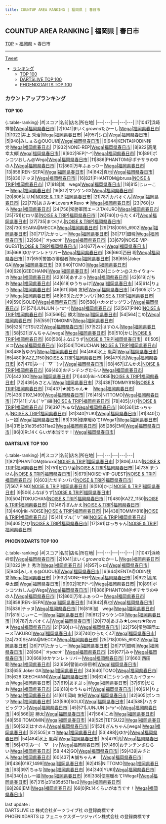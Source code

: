 ```yaml
---
title: COUNTUP AREA RANKING | 福岡県 | 春日市
---
```

## COUNTUP AREA RANKING | 福岡県 | 春日市

[TOP](/darts/rank/) > [福岡県](/darts/rank/福岡県/) > 春日市

___

<a href="https://twitter.com/share?ref_src=twsrc%5Etfw" data-text="COUNTUP AREA RANKING | 福岡県春日市" class="twitter-share-button" data-hashtags="DARTSLIVE,PHOENIXDARTS,darts,ダーツ" data-show-count="false">Tweet</a>

* [ランキング](#カウントアップランキング)
    * [TOP 100](#top-100)
    * [DARTSLIVE TOP 100](#dartslive-top-100)
    * [PHOENIXDARTS TOP 100](#phoenixdarts-top-100)

### カウントアップランキング

#### TOP 100



{:.table-ranking}
|#|スコア|名前|店名|所在地|
|---|---|---|---|---|
|1|1047|<span class="rank-name-pd">浜崎祥悟</span>|<a href="https://vs.phoenixdarts.com/jp/shop/shopDetailInfo/s_9343?s_seq=9343">Wega</a>|<a href="/darts/rank/福岡県/春日市">福岡県春日市</a>|
|2|1041|<span class="rank-name-pd">まいく$grownd$たかーし</span>|<a href="https://vs.phoenixdarts.com/jp/shop/shopDetailInfo/s_9343?s_seq=9343">Wega</a>|<a href="/darts/rank/福岡県/春日市">福岡県春日市</a>|
|3|1022|<span class="rank-name-pd">井上 秀治</span>|<a href="https://vs.phoenixdarts.com/jp/shop/shopDetailInfo/s_9343?s_seq=9343">Wega</a>|<a href="/darts/rank/福岡県/春日市">福岡県春日市</a>|
|4|957|<span class="rank-name-pd">シロ</span>|<a href="https://vs.phoenixdarts.com/jp/shop/shopDetailInfo/s_9343?s_seq=9343">Wega</a>|<a href="/darts/rank/福岡県/春日市">福岡県春日市</a>|
|5|948|<span class="rank-name-pd">みしぇる@OUOU組</span>|<a href="https://vs.phoenixdarts.com/jp/shop/shopDetailInfo/s_9343?s_seq=9343">Wega</a>|<a href="/darts/rank/福岡県/春日市">福岡県春日市</a>|
|6|944|<span class="rank-name-pd">KENTA@ODIN残党</span>|<a href="https://vs.phoenixdarts.com/jp/shop/shopDetailInfo/s_9343?s_seq=9343">Wega</a>|<a href="/darts/rank/福岡県/春日市">福岡県春日市</a>|
|7|932|<span class="rank-name-pd">NONE-REP</span>|<a href="https://vs.phoenixdarts.com/jp/shop/shopDetailInfo/s_9343?s_seq=9343">Wega</a>|<a href="/darts/rank/福岡県/春日市">福岡県春日市</a>|
|8|922|<span class="rank-name-pd"><span class="pro-icon-pd"></span>高尾 幸太郎</span>|<a href="https://vs.phoenixdarts.com/jp/shop/shopDetailInfo/s_9343?s_seq=9343">Wega</a>|<a href="/darts/rank/福岡県/春日市">福岡県春日市</a>|
|9|902|<span class="rank-name-pd">REP[^-^]</span>|<a href="https://vs.phoenixdarts.com/jp/shop/shopDetailInfo/s_9343?s_seq=9343">Wega</a>|<a href="/darts/rank/福岡県/春日市">福岡県春日市</a>|
|10|891|<span class="rank-name-pd">ポンコツおしん@Wega</span>|<a href="https://vs.phoenixdarts.com/jp/shop/shopDetailInfo/s_9343?s_seq=9343">Wega</a>|<a href="/darts/rank/福岡県/春日市">福岡県春日市</a>|
|11|886|<span class="rank-name-pd">PHANTOM＠ポテサラの中の人</span>|<a href="https://vs.phoenixdarts.com/jp/shop/shopDetailInfo/s_9343?s_seq=9343">Wega</a>|<a href="/darts/rank/福岡県/春日市">福岡県春日市</a>|
|12|860|<span class="rank-name-pd">万年ふぁっ○ー</span>|<a href="https://vs.phoenixdarts.com/jp/shop/shopDetailInfo/s_9343?s_seq=9343">Wega</a>|<a href="/darts/rank/福岡県/春日市">福岡県春日市</a>|
|13|858|<span class="rank-name-pd">REN-SEPA</span>|<a href="https://vs.phoenixdarts.com/jp/shop/shopDetailInfo/s_9343?s_seq=9343">Wega</a>|<a href="/darts/rank/福岡県/春日市">福岡県春日市</a>|
|14|842|<span class="rank-name-pd">真也</span>|<a href="https://vs.phoenixdarts.com/jp/shop/shopDetailInfo/s_9343?s_seq=9343">Wega</a>|<a href="/darts/rank/福岡県/春日市">福岡県春日市</a>|
|15|836|<span class="rank-name-pd">チッヌ</span>|<a href="https://vs.phoenixdarts.com/jp/shop/shopDetailInfo/s_9343?s_seq=9343">Wega</a>|<a href="/darts/rank/福岡県/春日市">福岡県春日市</a>|
|16|821|<span class="rank-name-dl">PHANTOM@bruxa</span>|<a href="https://search.dartslive.com/jp/shop/0bcad723c6dd6af50d9b047a20a7ba1e">NOISE & TRIP</a>|<a href="/darts/rank/福岡県/春日市">福岡県春日市</a>|
|17|818|<span class="rank-name-pd">誠　wega</span>|<a href="https://vs.phoenixdarts.com/jp/shop/shopDetailInfo/s_9343?s_seq=9343">Wega</a>|<a href="/darts/rank/福岡県/春日市">福岡県春日市</a>|
|18|815|<span class="rank-name-pd">じぃーこー</span>|<a href="https://vs.phoenixdarts.com/jp/shop/shopDetailInfo/s_9343?s_seq=9343">Wega</a>|<a href="/darts/rank/福岡県/春日市">福岡県春日市</a>|
|19|812|<span class="rank-name-pd">マツケンGX</span>|<a href="https://vs.phoenixdarts.com/jp/shop/shopDetailInfo/s_9343?s_seq=9343">Wega</a>|<a href="/darts/rank/福岡県/春日市">福岡県春日市</a>|
|20|806|<span class="rank-name-dl">J.U.N</span>|<a href="https://search.dartslive.com/jp/shop/0bcad723c6dd6af50d9b047a20a7ba1e">NOISE & TRIP</a>|<a href="/darts/rank/福岡県/春日市">福岡県春日市</a>|
|21|787|<span class="rank-name-pd">カバオくん</span>|<a href="https://vs.phoenixdarts.com/jp/shop/shopDetailInfo/s_9343?s_seq=9343">Wega</a>|<a href="/darts/rank/福岡県/春日市">福岡県春日市</a>|
|22|778|<span class="rank-name-pd">あさみ★Lovers★Revo ★</span>|<a href="https://vs.phoenixdarts.com/jp/shop/shopDetailInfo/s_9343?s_seq=9343">Wega</a>|<a href="/darts/rank/福岡県/春日市">福岡県春日市</a>|
|23|760|<span class="rank-name-pd">ひろ</span>|<a href="https://vs.phoenixdarts.com/jp/shop/shopDetailInfo/s_9343?s_seq=9343">Wega</a>|<a href="/darts/rank/福岡県/春日市">福岡県春日市</a>|
|24|756|<span class="rank-name-pd">常勝軍団エースTAKURO</span>|<a href="https://vs.phoenixdarts.com/jp/shop/shopDetailInfo/s_9343?s_seq=9343">Wega</a>|<a href="/darts/rank/福岡県/春日市">福岡県春日市</a>|
|25|751|<span class="rank-name-dl">ピロリ菌</span>|<a href="https://search.dartslive.com/jp/shop/0bcad723c6dd6af50d9b047a20a7ba1e">NOISE & TRIP</a>|<a href="/darts/rank/福岡県/春日市">福岡県春日市</a>|
|26|740|<span class="rank-name-pd">ひらたく47</span>|<a href="https://vs.phoenixdarts.com/jp/shop/shopDetailInfo/s_9343?s_seq=9343">Wega</a>|<a href="/darts/rank/福岡県/春日市">福岡県春日市</a>|
|27|735|<span class="rank-name-dl">まつけん</span>|<a href="https://search.dartslive.com/jp/shop/0bcad723c6dd6af50d9b047a20a7ba1e">NOISE & TRIP</a>|<a href="/darts/rank/福岡県/春日市">福岡県春日市</a>|
|28|730|<span class="rank-name-pd">SEARA@MECCA</span>|<a href="https://vs.phoenixdarts.com/jp/shop/shopDetailInfo/s_9343?s_seq=9343">Wega</a>|<a href="/darts/rank/福岡県/春日市">福岡県春日市</a>|
|29|718|<span class="rank-name-pd">0055_6902</span>|<a href="https://vs.phoenixdarts.com/jp/shop/shopDetailInfo/s_9343?s_seq=9343">Wega</a>|<a href="/darts/rank/福岡県/春日市">福岡県春日市</a>|
|30|717|<span class="rank-name-pd">たかっしー</span>|<a href="https://vs.phoenixdarts.com/jp/shop/shopDetailInfo/s_9343?s_seq=9343">Wega</a>|<a href="/darts/rank/福岡県/春日市">福岡県春日市</a>|
|30|717|<span class="rank-name-pd">銀魂</span>|<a href="https://vs.phoenixdarts.com/jp/shop/shopDetailInfo/s_9343?s_seq=9343">Wega</a>|<a href="/darts/rank/福岡県/春日市">福岡県春日市</a>|
|32|684|<span class="rank-name-pd">¨*☆yaa☆*¨</span>|<a href="https://vs.phoenixdarts.com/jp/shop/shopDetailInfo/s_9343?s_seq=9343">Wega</a>|<a href="/darts/rank/福岡県/春日市">福岡県春日市</a>|
|33|679|<span class="rank-name-dl">NOISE-VIP-GUEST</span>|<a href="https://search.dartslive.com/jp/shop/0bcad723c6dd6af50d9b047a20a7ba1e">NOISE & TRIP</a>|<a href="/darts/rank/福岡県/春日市">福岡県春日市</a>|
|34|677|<span class="rank-name-pd">みゃ</span>|<a href="https://vs.phoenixdarts.com/jp/shop/shopDetailInfo/s_9343?s_seq=9343">Wega</a>|<a href="/darts/rank/福岡県/春日市">福岡県春日市</a>|
|35|668|<span class="rank-name-pd">ゆかヤンレトリバー</span>|<a href="https://vs.phoenixdarts.com/jp/shop/shopDetailInfo/s_9343?s_seq=9343">Wega</a>|<a href="/darts/rank/福岡県/春日市">福岡県春日市</a>|
|36|660|<span class="rank-name-pd">西田 聡</span>|<a href="https://vs.phoenixdarts.com/jp/shop/shopDetailInfo/s_9343?s_seq=9343">Wega</a>|<a href="/darts/rank/福岡県/春日市">福岡県春日市</a>|
|37|659|<span class="rank-name-pd">警笛の徘徊者</span>|<a href="https://vs.phoenixdarts.com/jp/shop/shopDetailInfo/s_9343?s_seq=9343">Wega</a>|<a href="/darts/rank/福岡県/春日市">福岡県春日市</a>|
|38|655|<span class="rank-name-pd">Joker  GA</span>|<a href="https://vs.phoenixdarts.com/jp/shop/shopDetailInfo/s_9343?s_seq=9343">Wega</a>|<a href="/darts/rank/福岡県/春日市">福岡県春日市</a>|
|39|640|<span class="rank-name-pd">TOMO</span>|<a href="https://vs.phoenixdarts.com/jp/shop/shopDetailInfo/s_9343?s_seq=9343">Wega</a>|<a href="/darts/rank/福岡県/春日市">福岡県春日市</a>|
|40|628|<span class="rank-name-pd">GEECHANN</span>|<a href="https://vs.phoenixdarts.com/jp/shop/shopDetailInfo/s_9343?s_seq=9343">Wega</a>|<a href="/darts/rank/福岡県/春日市">福岡県春日市</a>|
|41|624|<span class="rank-name-pd">ニシケン@スカイウォ～カ</span>|<a href="https://vs.phoenixdarts.com/jp/shop/shopDetailInfo/s_9343?s_seq=9343">Wega</a>|<a href="/darts/rank/福岡県/春日市">福岡県春日市</a>|
|42|619|<span class="rank-name-pd">あすぷぅ</span>|<a href="https://vs.phoenixdarts.com/jp/shop/shopDetailInfo/s_9343?s_seq=9343">Wega</a>|<a href="/darts/rank/福岡県/春日市">福岡県春日市</a>|
|42|619|<span class="rank-name-pd">だちお</span>|<a href="https://vs.phoenixdarts.com/jp/shop/shopDetailInfo/s_9343?s_seq=9343">Wega</a>|<a href="/darts/rank/福岡県/春日市">福岡県春日市</a>|
|44|618|<span class="rank-name-pd">ゆうちゅけ</span>|<a href="https://vs.phoenixdarts.com/jp/shop/shopDetailInfo/s_9343?s_seq=9343">Wega</a>|<a href="/darts/rank/福岡県/春日市">福岡県春日市</a>|
|45|614|<span class="rank-name-pd">りょう</span>|<a href="https://vs.phoenixdarts.com/jp/shop/shopDetailInfo/s_9343?s_seq=9343">Wega</a>|<a href="/darts/rank/福岡県/春日市">福岡県春日市</a>|
|46|611|<span class="rank-name-pd">岡﨑 友紀</span>|<a href="https://vs.phoenixdarts.com/jp/shop/shopDetailInfo/s_9343?s_seq=9343">Wega</a>|<a href="/darts/rank/福岡県/春日市">福岡県春日市</a>|
|47|605|<span class="rank-name-pd">ポンコツ</span>|<a href="https://vs.phoenixdarts.com/jp/shop/shopDetailInfo/s_9343?s_seq=9343">Wega</a>|<a href="/darts/rank/福岡県/春日市">福岡県春日市</a>|
|48|603|<span class="rank-name-dl">ただチンパパ</span>|<a href="https://search.dartslive.com/jp/shop/0bcad723c6dd6af50d9b047a20a7ba1e">NOISE & TRIP</a>|<a href="/darts/rank/福岡県/春日市">福岡県春日市</a>|
|49|590|<span class="rank-name-pd">SOLID</span>|<a href="https://vs.phoenixdarts.com/jp/shop/shopDetailInfo/s_9343?s_seq=9343">Wega</a>|<a href="/darts/rank/福岡県/春日市">福岡県春日市</a>|
|50|588|<span class="rank-name-pd">ハカタビッグワン</span>|<a href="https://vs.phoenixdarts.com/jp/shop/shopDetailInfo/s_9343?s_seq=9343">Wega</a>|<a href="/darts/rank/福岡県/春日市">福岡県春日市</a>|
|51|571|<span class="rank-name-pd">JUNJUN (=^x^=)</span>|<a href="https://vs.phoenixdarts.com/jp/shop/shopDetailInfo/s_9343?s_seq=9343">Wega</a>|<a href="/darts/rank/福岡県/春日市">福岡県春日市</a>|
|52|567|<span class="rank-name-dl">PINO</span>|<a href="https://search.dartslive.com/jp/shop/0bcad723c6dd6af50d9b047a20a7ba1e">NOISE & TRIP</a>|<a href="/darts/rank/福岡県/春日市">福岡県春日市</a>|
|53|566|<span class="rank-name-pd">迎 勝太</span>|<a href="https://vs.phoenixdarts.com/jp/shop/shopDetailInfo/s_9343?s_seq=9343">Wega</a>|<a href="/darts/rank/福岡県/春日市">福岡県春日市</a>|
|54|564|<span class="rank-name-pd">こめ</span>|<a href="https://vs.phoenixdarts.com/jp/shop/shopDetailInfo/s_9343?s_seq=9343">Wega</a>|<a href="/darts/rank/福岡県/春日市">福岡県春日市</a>|
|55|559|<span class="rank-name-pd">TOMOMIN</span>|<a href="https://vs.phoenixdarts.com/jp/shop/shopDetailInfo/s_9343?s_seq=9343">Wega</a>|<a href="/darts/rank/福岡県/春日市">福岡県春日市</a>|
|56|525|<span class="rank-name-pd">TETSU22</span>|<a href="https://vs.phoenixdarts.com/jp/shop/shopDetailInfo/s_9343?s_seq=9343">Wega</a>|<a href="/darts/rank/福岡県/春日市">福岡県春日市</a>|
|57|522|<span class="rank-name-pd">はすのん</span>|<a href="https://vs.phoenixdarts.com/jp/shop/shopDetailInfo/s_9343?s_seq=9343">Wega</a>|<a href="/darts/rank/福岡県/春日市">福岡県春日市</a>|
|58|521|<span class="rank-name-pd">ぎんちゃん[wega]</span>|<a href="https://vs.phoenixdarts.com/jp/shop/shopDetailInfo/s_9343?s_seq=9343">Wega</a>|<a href="/darts/rank/福岡県/春日市">福岡県春日市</a>|
|59|510|<span class="rank-name-dl">かじ</span>|<a href="https://search.dartslive.com/jp/shop/0bcad723c6dd6af50d9b047a20a7ba1e">NOISE & TRIP</a>|<a href="/darts/rank/福岡県/春日市">福岡県春日市</a>|
|60|506|<span class="rank-name-dl">ふなぼうず</span>|<a href="https://search.dartslive.com/jp/shop/0bcad723c6dd6af50d9b047a20a7ba1e">NOISE & TRIP</a>|<a href="/darts/rank/福岡県/春日市">福岡県春日市</a>|
|61|505|<span class="rank-name-pd">ヌコ</span>|<a href="https://vs.phoenixdarts.com/jp/shop/shopDetailInfo/s_9343?s_seq=9343">Wega</a>|<a href="/darts/rank/福岡県/春日市">福岡県春日市</a>|
|62|504|<span class="rank-name-dl">TOKUCHAN</span>|<a href="https://search.dartslive.com/jp/shop/0bcad723c6dd6af50d9b047a20a7ba1e">NOISE & TRIP</a>|<a href="/darts/rank/福岡県/春日市">福岡県春日市</a>|
|63|488|<span class="rank-name-pd">§ゆか§</span>|<a href="https://vs.phoenixdarts.com/jp/shop/shopDetailInfo/s_9343?s_seq=9343">Wega</a>|<a href="/darts/rank/福岡県/春日市">福岡県春日市</a>|
|64|484|<span class="rank-name-pd">水上 風菜</span>|<a href="https://vs.phoenixdarts.com/jp/shop/shopDetailInfo/s_9343?s_seq=9343">Wega</a>|<a href="/darts/rank/福岡県/春日市">福岡県春日市</a>|
|65|480|<span class="rank-name-dl">KAZZ_1150</span>|<a href="https://search.dartslive.com/jp/shop/0bcad723c6dd6af50d9b047a20a7ba1e">NOISE & TRIP</a>|<a href="/darts/rank/福岡県/春日市">福岡県春日市</a>|
|66|479|<span class="rank-name-pd">亮</span>|<a href="https://vs.phoenixdarts.com/jp/shop/shopDetailInfo/s_9343?s_seq=9343">Wega</a>|<a href="/darts/rank/福岡県/春日市">福岡県春日市</a>|
|67|470|<span class="rank-name-pd">みー(￣▽￣)ｖ</span>|<a href="https://vs.phoenixdarts.com/jp/shop/shopDetailInfo/s_9343?s_seq=9343">Wega</a>|<a href="/darts/rank/福岡県/春日市">福岡県春日市</a>|
|68|467|<span class="rank-name-dl">ぽんかえ</span>|<a href="https://search.dartslive.com/jp/shop/0bcad723c6dd6af50d9b047a20a7ba1e">NOISE & TRIP</a>|<a href="/darts/rank/福岡県/春日市">福岡県春日市</a>|
|69|460|<span class="rank-name-pd">おチンチンざむらい</span>|<a href="https://vs.phoenixdarts.com/jp/shop/shopDetailInfo/s_9343?s_seq=9343">Wega</a>|<a href="/darts/rank/福岡県/春日市">福岡県春日市</a>|
|70|442|<span class="rank-name-pd">GO</span>|<a href="https://vs.phoenixdarts.com/jp/shop/shopDetailInfo/s_9343?s_seq=9343">Wega</a>|<a href="/darts/rank/福岡県/春日市">福岡県春日市</a>|
|71|440|<span class="rank-name-dl">riki-NOISE</span>|<a href="https://search.dartslive.com/jp/shop/0bcad723c6dd6af50d9b047a20a7ba1e">NOISE & TRIP</a>|<a href="/darts/rank/福岡県/春日市">福岡県春日市</a>|
|72|439|<span class="rank-name-pd">みさとん</span>|<a href="https://vs.phoenixdarts.com/jp/shop/shopDetailInfo/s_9343?s_seq=9343">Wega</a>|<a href="/darts/rank/福岡県/春日市">福岡県春日市</a>|
|73|438|<span class="rank-name-dl">TOMMY818</span>|<a href="https://search.dartslive.com/jp/shop/0bcad723c6dd6af50d9b047a20a7ba1e">NOISE & TRIP</a>|<a href="/darts/rank/福岡県/春日市">福岡県春日市</a>|
|74|437|<span class="rank-name-pd">★誠ちゃん★　</span>|<a href="https://vs.phoenixdarts.com/jp/shop/shopDetailInfo/s_9343?s_seq=9343">Wega</a>|<a href="/darts/rank/福岡県/春日市">福岡県春日市</a>|
|75|436|<span class="rank-name-pd">0197_1499</span>|<a href="https://vs.phoenixdarts.com/jp/shop/shopDetailInfo/s_9343?s_seq=9343">Wega</a>|<a href="/darts/rank/福岡県/春日市">福岡県春日市</a>|
|76|415|<span class="rank-name-pd">NITTOMO</span>|<a href="https://vs.phoenixdarts.com/jp/shop/shopDetailInfo/s_9343?s_seq=9343">Wega</a>|<a href="/darts/rank/福岡県/春日市">福岡県春日市</a>|
|77|411|<span class="rank-name-dl">ブル(*ﾟ∀ﾟ*)練</span>|<a href="https://search.dartslive.com/jp/shop/0bcad723c6dd6af50d9b047a20a7ba1e">NOISE & TRIP</a>|<a href="/darts/rank/福岡県/春日市">福岡県春日市</a>|
|78|405|<span class="rank-name-dl">びび</span>|<a href="https://search.dartslive.com/jp/shop/0bcad723c6dd6af50d9b047a20a7ba1e">NOISE & TRIP</a>|<a href="/darts/rank/福岡県/春日市">福岡県春日市</a>|
|79|397|<span class="rank-name-pd">ちゅな</span>|<a href="https://vs.phoenixdarts.com/jp/shop/shopDetailInfo/s_9343?s_seq=9343">Wega</a>|<a href="/darts/rank/福岡県/春日市">福岡県春日市</a>|
|80|361|<span class="rank-name-dl">はっちゃん</span>|<a href="https://search.dartslive.com/jp/shop/0bcad723c6dd6af50d9b047a20a7ba1e">NOISE & TRIP</a>|<a href="/darts/rank/福岡県/春日市">福岡県春日市</a>|
|81|340|<span class="rank-name-pd">YUKI</span>|<a href="https://vs.phoenixdarts.com/jp/shop/shopDetailInfo/s_9343?s_seq=9343">Wega</a>|<a href="/darts/rank/福岡県/春日市">福岡県春日市</a>|
|81|340|<span class="rank-name-pd">カレー娘</span>|<a href="https://vs.phoenixdarts.com/jp/shop/shopDetailInfo/s_9343?s_seq=9343">Wega</a>|<a href="/darts/rank/福岡県/春日市">福岡県春日市</a>|
|83|338|<span class="rank-name-pd">便座暖めて‡Wega‡</span>|<a href="https://vs.phoenixdarts.com/jp/shop/shopDetailInfo/s_9343?s_seq=9343">Wega</a>|<a href="/darts/rank/福岡県/春日市">福岡県春日市</a>|
|84|315|<span class="rank-name-pd">z31d35d5311ae2</span>|<a href="https://vs.phoenixdarts.com/jp/shop/shopDetailInfo/s_9343?s_seq=9343">Wega</a>|<a href="/darts/rank/福岡県/春日市">福岡県春日市</a>|
|85|286|<span class="rank-name-pd">EMI</span>|<a href="https://vs.phoenixdarts.com/jp/shop/shopDetailInfo/s_9343?s_seq=9343">Wega</a>|<a href="/darts/rank/福岡県/春日市">福岡県春日市</a>|
|86|0|<span class="rank-name-pd">Rt.14くらいが本当です！</span>|<a href="https://vs.phoenixdarts.com/jp/shop/shopDetailInfo/s_9343?s_seq=9343">Wega</a>|<a href="/darts/rank/福岡県/春日市">福岡県春日市</a>|


#### DARTSLIVE TOP 100



{:.table-ranking}
|#|スコア|名前|店名|所在地|
|---|---|---|---|---|
|1|821|<span class="rank-name-dl">PHANTOM@bruxa</span>|<a href="https://search.dartslive.com/jp/shop/0bcad723c6dd6af50d9b047a20a7ba1e">NOISE & TRIP</a>|<a href="/darts/rank/福岡県/春日市">福岡県春日市</a>|
|2|806|<span class="rank-name-dl">J.U.N</span>|<a href="https://search.dartslive.com/jp/shop/0bcad723c6dd6af50d9b047a20a7ba1e">NOISE & TRIP</a>|<a href="/darts/rank/福岡県/春日市">福岡県春日市</a>|
|3|751|<span class="rank-name-dl">ピロリ菌</span>|<a href="https://search.dartslive.com/jp/shop/0bcad723c6dd6af50d9b047a20a7ba1e">NOISE & TRIP</a>|<a href="/darts/rank/福岡県/春日市">福岡県春日市</a>|
|4|735|<span class="rank-name-dl">まつけん</span>|<a href="https://search.dartslive.com/jp/shop/0bcad723c6dd6af50d9b047a20a7ba1e">NOISE & TRIP</a>|<a href="/darts/rank/福岡県/春日市">福岡県春日市</a>|
|5|679|<span class="rank-name-dl">NOISE-VIP-GUEST</span>|<a href="https://search.dartslive.com/jp/shop/0bcad723c6dd6af50d9b047a20a7ba1e">NOISE & TRIP</a>|<a href="/darts/rank/福岡県/春日市">福岡県春日市</a>|
|6|603|<span class="rank-name-dl">ただチンパパ</span>|<a href="https://search.dartslive.com/jp/shop/0bcad723c6dd6af50d9b047a20a7ba1e">NOISE & TRIP</a>|<a href="/darts/rank/福岡県/春日市">福岡県春日市</a>|
|7|567|<span class="rank-name-dl">PINO</span>|<a href="https://search.dartslive.com/jp/shop/0bcad723c6dd6af50d9b047a20a7ba1e">NOISE & TRIP</a>|<a href="/darts/rank/福岡県/春日市">福岡県春日市</a>|
|8|510|<span class="rank-name-dl">かじ</span>|<a href="https://search.dartslive.com/jp/shop/0bcad723c6dd6af50d9b047a20a7ba1e">NOISE & TRIP</a>|<a href="/darts/rank/福岡県/春日市">福岡県春日市</a>|
|9|506|<span class="rank-name-dl">ふなぼうず</span>|<a href="https://search.dartslive.com/jp/shop/0bcad723c6dd6af50d9b047a20a7ba1e">NOISE & TRIP</a>|<a href="/darts/rank/福岡県/春日市">福岡県春日市</a>|
|10|504|<span class="rank-name-dl">TOKUCHAN</span>|<a href="https://search.dartslive.com/jp/shop/0bcad723c6dd6af50d9b047a20a7ba1e">NOISE & TRIP</a>|<a href="/darts/rank/福岡県/春日市">福岡県春日市</a>|
|11|480|<span class="rank-name-dl">KAZZ_1150</span>|<a href="https://search.dartslive.com/jp/shop/0bcad723c6dd6af50d9b047a20a7ba1e">NOISE & TRIP</a>|<a href="/darts/rank/福岡県/春日市">福岡県春日市</a>|
|12|467|<span class="rank-name-dl">ぽんかえ</span>|<a href="https://search.dartslive.com/jp/shop/0bcad723c6dd6af50d9b047a20a7ba1e">NOISE & TRIP</a>|<a href="/darts/rank/福岡県/春日市">福岡県春日市</a>|
|13|440|<span class="rank-name-dl">riki-NOISE</span>|<a href="https://search.dartslive.com/jp/shop/0bcad723c6dd6af50d9b047a20a7ba1e">NOISE & TRIP</a>|<a href="/darts/rank/福岡県/春日市">福岡県春日市</a>|
|14|438|<span class="rank-name-dl">TOMMY818</span>|<a href="https://search.dartslive.com/jp/shop/0bcad723c6dd6af50d9b047a20a7ba1e">NOISE & TRIP</a>|<a href="/darts/rank/福岡県/春日市">福岡県春日市</a>|
|15|411|<span class="rank-name-dl">ブル(*ﾟ∀ﾟ*)練</span>|<a href="https://search.dartslive.com/jp/shop/0bcad723c6dd6af50d9b047a20a7ba1e">NOISE & TRIP</a>|<a href="/darts/rank/福岡県/春日市">福岡県春日市</a>|
|16|405|<span class="rank-name-dl">びび</span>|<a href="https://search.dartslive.com/jp/shop/0bcad723c6dd6af50d9b047a20a7ba1e">NOISE & TRIP</a>|<a href="/darts/rank/福岡県/春日市">福岡県春日市</a>|
|17|361|<span class="rank-name-dl">はっちゃん</span>|<a href="https://search.dartslive.com/jp/shop/0bcad723c6dd6af50d9b047a20a7ba1e">NOISE & TRIP</a>|<a href="/darts/rank/福岡県/春日市">福岡県春日市</a>|


#### PHOENIXDARTS TOP 100



{:.table-ranking}
|#|スコア|名前|店名|所在地|
|---|---|---|---|---|
|1|1047|<span class="rank-name-pd">浜崎祥悟</span>|<a href="https://vs.phoenixdarts.com/jp/shop/shopDetailInfo/s_9343?s_seq=9343">Wega</a>|<a href="/darts/rank/福岡県/春日市">福岡県春日市</a>|
|2|1041|<span class="rank-name-pd">まいく$grownd$たかーし</span>|<a href="https://vs.phoenixdarts.com/jp/shop/shopDetailInfo/s_9343?s_seq=9343">Wega</a>|<a href="/darts/rank/福岡県/春日市">福岡県春日市</a>|
|3|1022|<span class="rank-name-pd">井上 秀治</span>|<a href="https://vs.phoenixdarts.com/jp/shop/shopDetailInfo/s_9343?s_seq=9343">Wega</a>|<a href="/darts/rank/福岡県/春日市">福岡県春日市</a>|
|4|957|<span class="rank-name-pd">シロ</span>|<a href="https://vs.phoenixdarts.com/jp/shop/shopDetailInfo/s_9343?s_seq=9343">Wega</a>|<a href="/darts/rank/福岡県/春日市">福岡県春日市</a>|
|5|948|<span class="rank-name-pd">みしぇる@OUOU組</span>|<a href="https://vs.phoenixdarts.com/jp/shop/shopDetailInfo/s_9343?s_seq=9343">Wega</a>|<a href="/darts/rank/福岡県/春日市">福岡県春日市</a>|
|6|944|<span class="rank-name-pd">KENTA@ODIN残党</span>|<a href="https://vs.phoenixdarts.com/jp/shop/shopDetailInfo/s_9343?s_seq=9343">Wega</a>|<a href="/darts/rank/福岡県/春日市">福岡県春日市</a>|
|7|932|<span class="rank-name-pd">NONE-REP</span>|<a href="https://vs.phoenixdarts.com/jp/shop/shopDetailInfo/s_9343?s_seq=9343">Wega</a>|<a href="/darts/rank/福岡県/春日市">福岡県春日市</a>|
|8|922|<span class="rank-name-pd"><span class="pro-icon-pd"></span>高尾 幸太郎</span>|<a href="https://vs.phoenixdarts.com/jp/shop/shopDetailInfo/s_9343?s_seq=9343">Wega</a>|<a href="/darts/rank/福岡県/春日市">福岡県春日市</a>|
|9|902|<span class="rank-name-pd">REP[^-^]</span>|<a href="https://vs.phoenixdarts.com/jp/shop/shopDetailInfo/s_9343?s_seq=9343">Wega</a>|<a href="/darts/rank/福岡県/春日市">福岡県春日市</a>|
|10|891|<span class="rank-name-pd">ポンコツおしん@Wega</span>|<a href="https://vs.phoenixdarts.com/jp/shop/shopDetailInfo/s_9343?s_seq=9343">Wega</a>|<a href="/darts/rank/福岡県/春日市">福岡県春日市</a>|
|11|886|<span class="rank-name-pd">PHANTOM＠ポテサラの中の人</span>|<a href="https://vs.phoenixdarts.com/jp/shop/shopDetailInfo/s_9343?s_seq=9343">Wega</a>|<a href="/darts/rank/福岡県/春日市">福岡県春日市</a>|
|12|860|<span class="rank-name-pd">万年ふぁっ○ー</span>|<a href="https://vs.phoenixdarts.com/jp/shop/shopDetailInfo/s_9343?s_seq=9343">Wega</a>|<a href="/darts/rank/福岡県/春日市">福岡県春日市</a>|
|13|858|<span class="rank-name-pd">REN-SEPA</span>|<a href="https://vs.phoenixdarts.com/jp/shop/shopDetailInfo/s_9343?s_seq=9343">Wega</a>|<a href="/darts/rank/福岡県/春日市">福岡県春日市</a>|
|14|842|<span class="rank-name-pd">真也</span>|<a href="https://vs.phoenixdarts.com/jp/shop/shopDetailInfo/s_9343?s_seq=9343">Wega</a>|<a href="/darts/rank/福岡県/春日市">福岡県春日市</a>|
|15|836|<span class="rank-name-pd">チッヌ</span>|<a href="https://vs.phoenixdarts.com/jp/shop/shopDetailInfo/s_9343?s_seq=9343">Wega</a>|<a href="/darts/rank/福岡県/春日市">福岡県春日市</a>|
|16|818|<span class="rank-name-pd">誠　wega</span>|<a href="https://vs.phoenixdarts.com/jp/shop/shopDetailInfo/s_9343?s_seq=9343">Wega</a>|<a href="/darts/rank/福岡県/春日市">福岡県春日市</a>|
|17|815|<span class="rank-name-pd">じぃーこー</span>|<a href="https://vs.phoenixdarts.com/jp/shop/shopDetailInfo/s_9343?s_seq=9343">Wega</a>|<a href="/darts/rank/福岡県/春日市">福岡県春日市</a>|
|18|812|<span class="rank-name-pd">マツケンGX</span>|<a href="https://vs.phoenixdarts.com/jp/shop/shopDetailInfo/s_9343?s_seq=9343">Wega</a>|<a href="/darts/rank/福岡県/春日市">福岡県春日市</a>|
|19|787|<span class="rank-name-pd">カバオくん</span>|<a href="https://vs.phoenixdarts.com/jp/shop/shopDetailInfo/s_9343?s_seq=9343">Wega</a>|<a href="/darts/rank/福岡県/春日市">福岡県春日市</a>|
|20|778|<span class="rank-name-pd">あさみ★Lovers★Revo ★</span>|<a href="https://vs.phoenixdarts.com/jp/shop/shopDetailInfo/s_9343?s_seq=9343">Wega</a>|<a href="/darts/rank/福岡県/春日市">福岡県春日市</a>|
|21|760|<span class="rank-name-pd">ひろ</span>|<a href="https://vs.phoenixdarts.com/jp/shop/shopDetailInfo/s_9343?s_seq=9343">Wega</a>|<a href="/darts/rank/福岡県/春日市">福岡県春日市</a>|
|22|756|<span class="rank-name-pd">常勝軍団エースTAKURO</span>|<a href="https://vs.phoenixdarts.com/jp/shop/shopDetailInfo/s_9343?s_seq=9343">Wega</a>|<a href="/darts/rank/福岡県/春日市">福岡県春日市</a>|
|23|740|<span class="rank-name-pd">ひらたく47</span>|<a href="https://vs.phoenixdarts.com/jp/shop/shopDetailInfo/s_9343?s_seq=9343">Wega</a>|<a href="/darts/rank/福岡県/春日市">福岡県春日市</a>|
|24|730|<span class="rank-name-pd">SEARA@MECCA</span>|<a href="https://vs.phoenixdarts.com/jp/shop/shopDetailInfo/s_9343?s_seq=9343">Wega</a>|<a href="/darts/rank/福岡県/春日市">福岡県春日市</a>|
|25|718|<span class="rank-name-pd">0055_6902</span>|<a href="https://vs.phoenixdarts.com/jp/shop/shopDetailInfo/s_9343?s_seq=9343">Wega</a>|<a href="/darts/rank/福岡県/春日市">福岡県春日市</a>|
|26|717|<span class="rank-name-pd">たかっしー</span>|<a href="https://vs.phoenixdarts.com/jp/shop/shopDetailInfo/s_9343?s_seq=9343">Wega</a>|<a href="/darts/rank/福岡県/春日市">福岡県春日市</a>|
|26|717|<span class="rank-name-pd">銀魂</span>|<a href="https://vs.phoenixdarts.com/jp/shop/shopDetailInfo/s_9343?s_seq=9343">Wega</a>|<a href="/darts/rank/福岡県/春日市">福岡県春日市</a>|
|28|684|<span class="rank-name-pd">¨*☆yaa☆*¨</span>|<a href="https://vs.phoenixdarts.com/jp/shop/shopDetailInfo/s_9343?s_seq=9343">Wega</a>|<a href="/darts/rank/福岡県/春日市">福岡県春日市</a>|
|29|677|<span class="rank-name-pd">みゃ</span>|<a href="https://vs.phoenixdarts.com/jp/shop/shopDetailInfo/s_9343?s_seq=9343">Wega</a>|<a href="/darts/rank/福岡県/春日市">福岡県春日市</a>|
|30|668|<span class="rank-name-pd">ゆかヤンレトリバー</span>|<a href="https://vs.phoenixdarts.com/jp/shop/shopDetailInfo/s_9343?s_seq=9343">Wega</a>|<a href="/darts/rank/福岡県/春日市">福岡県春日市</a>|
|31|660|<span class="rank-name-pd">西田 聡</span>|<a href="https://vs.phoenixdarts.com/jp/shop/shopDetailInfo/s_9343?s_seq=9343">Wega</a>|<a href="/darts/rank/福岡県/春日市">福岡県春日市</a>|
|32|659|<span class="rank-name-pd">警笛の徘徊者</span>|<a href="https://vs.phoenixdarts.com/jp/shop/shopDetailInfo/s_9343?s_seq=9343">Wega</a>|<a href="/darts/rank/福岡県/春日市">福岡県春日市</a>|
|33|655|<span class="rank-name-pd">Joker  GA</span>|<a href="https://vs.phoenixdarts.com/jp/shop/shopDetailInfo/s_9343?s_seq=9343">Wega</a>|<a href="/darts/rank/福岡県/春日市">福岡県春日市</a>|
|34|640|<span class="rank-name-pd">TOMO</span>|<a href="https://vs.phoenixdarts.com/jp/shop/shopDetailInfo/s_9343?s_seq=9343">Wega</a>|<a href="/darts/rank/福岡県/春日市">福岡県春日市</a>|
|35|628|<span class="rank-name-pd">GEECHANN</span>|<a href="https://vs.phoenixdarts.com/jp/shop/shopDetailInfo/s_9343?s_seq=9343">Wega</a>|<a href="/darts/rank/福岡県/春日市">福岡県春日市</a>|
|36|624|<span class="rank-name-pd">ニシケン@スカイウォ～カ</span>|<a href="https://vs.phoenixdarts.com/jp/shop/shopDetailInfo/s_9343?s_seq=9343">Wega</a>|<a href="/darts/rank/福岡県/春日市">福岡県春日市</a>|
|37|619|<span class="rank-name-pd">あすぷぅ</span>|<a href="https://vs.phoenixdarts.com/jp/shop/shopDetailInfo/s_9343?s_seq=9343">Wega</a>|<a href="/darts/rank/福岡県/春日市">福岡県春日市</a>|
|37|619|<span class="rank-name-pd">だちお</span>|<a href="https://vs.phoenixdarts.com/jp/shop/shopDetailInfo/s_9343?s_seq=9343">Wega</a>|<a href="/darts/rank/福岡県/春日市">福岡県春日市</a>|
|39|618|<span class="rank-name-pd">ゆうちゅけ</span>|<a href="https://vs.phoenixdarts.com/jp/shop/shopDetailInfo/s_9343?s_seq=9343">Wega</a>|<a href="/darts/rank/福岡県/春日市">福岡県春日市</a>|
|40|614|<span class="rank-name-pd">りょう</span>|<a href="https://vs.phoenixdarts.com/jp/shop/shopDetailInfo/s_9343?s_seq=9343">Wega</a>|<a href="/darts/rank/福岡県/春日市">福岡県春日市</a>|
|41|611|<span class="rank-name-pd">岡﨑 友紀</span>|<a href="https://vs.phoenixdarts.com/jp/shop/shopDetailInfo/s_9343?s_seq=9343">Wega</a>|<a href="/darts/rank/福岡県/春日市">福岡県春日市</a>|
|42|605|<span class="rank-name-pd">ポンコツ</span>|<a href="https://vs.phoenixdarts.com/jp/shop/shopDetailInfo/s_9343?s_seq=9343">Wega</a>|<a href="/darts/rank/福岡県/春日市">福岡県春日市</a>|
|43|590|<span class="rank-name-pd">SOLID</span>|<a href="https://vs.phoenixdarts.com/jp/shop/shopDetailInfo/s_9343?s_seq=9343">Wega</a>|<a href="/darts/rank/福岡県/春日市">福岡県春日市</a>|
|44|588|<span class="rank-name-pd">ハカタビッグワン</span>|<a href="https://vs.phoenixdarts.com/jp/shop/shopDetailInfo/s_9343?s_seq=9343">Wega</a>|<a href="/darts/rank/福岡県/春日市">福岡県春日市</a>|
|45|571|<span class="rank-name-pd">JUNJUN (=^x^=)</span>|<a href="https://vs.phoenixdarts.com/jp/shop/shopDetailInfo/s_9343?s_seq=9343">Wega</a>|<a href="/darts/rank/福岡県/春日市">福岡県春日市</a>|
|46|566|<span class="rank-name-pd">迎 勝太</span>|<a href="https://vs.phoenixdarts.com/jp/shop/shopDetailInfo/s_9343?s_seq=9343">Wega</a>|<a href="/darts/rank/福岡県/春日市">福岡県春日市</a>|
|47|564|<span class="rank-name-pd">こめ</span>|<a href="https://vs.phoenixdarts.com/jp/shop/shopDetailInfo/s_9343?s_seq=9343">Wega</a>|<a href="/darts/rank/福岡県/春日市">福岡県春日市</a>|
|48|559|<span class="rank-name-pd">TOMOMIN</span>|<a href="https://vs.phoenixdarts.com/jp/shop/shopDetailInfo/s_9343?s_seq=9343">Wega</a>|<a href="/darts/rank/福岡県/春日市">福岡県春日市</a>|
|49|525|<span class="rank-name-pd">TETSU22</span>|<a href="https://vs.phoenixdarts.com/jp/shop/shopDetailInfo/s_9343?s_seq=9343">Wega</a>|<a href="/darts/rank/福岡県/春日市">福岡県春日市</a>|
|50|522|<span class="rank-name-pd">はすのん</span>|<a href="https://vs.phoenixdarts.com/jp/shop/shopDetailInfo/s_9343?s_seq=9343">Wega</a>|<a href="/darts/rank/福岡県/春日市">福岡県春日市</a>|
|51|521|<span class="rank-name-pd">ぎんちゃん[wega]</span>|<a href="https://vs.phoenixdarts.com/jp/shop/shopDetailInfo/s_9343?s_seq=9343">Wega</a>|<a href="/darts/rank/福岡県/春日市">福岡県春日市</a>|
|52|505|<span class="rank-name-pd">ヌコ</span>|<a href="https://vs.phoenixdarts.com/jp/shop/shopDetailInfo/s_9343?s_seq=9343">Wega</a>|<a href="/darts/rank/福岡県/春日市">福岡県春日市</a>|
|53|488|<span class="rank-name-pd">§ゆか§</span>|<a href="https://vs.phoenixdarts.com/jp/shop/shopDetailInfo/s_9343?s_seq=9343">Wega</a>|<a href="/darts/rank/福岡県/春日市">福岡県春日市</a>|
|54|484|<span class="rank-name-pd">水上 風菜</span>|<a href="https://vs.phoenixdarts.com/jp/shop/shopDetailInfo/s_9343?s_seq=9343">Wega</a>|<a href="/darts/rank/福岡県/春日市">福岡県春日市</a>|
|55|479|<span class="rank-name-pd">亮</span>|<a href="https://vs.phoenixdarts.com/jp/shop/shopDetailInfo/s_9343?s_seq=9343">Wega</a>|<a href="/darts/rank/福岡県/春日市">福岡県春日市</a>|
|56|470|<span class="rank-name-pd">みー(￣▽￣)ｖ</span>|<a href="https://vs.phoenixdarts.com/jp/shop/shopDetailInfo/s_9343?s_seq=9343">Wega</a>|<a href="/darts/rank/福岡県/春日市">福岡県春日市</a>|
|57|460|<span class="rank-name-pd">おチンチンざむらい</span>|<a href="https://vs.phoenixdarts.com/jp/shop/shopDetailInfo/s_9343?s_seq=9343">Wega</a>|<a href="/darts/rank/福岡県/春日市">福岡県春日市</a>|
|58|442|<span class="rank-name-pd">GO</span>|<a href="https://vs.phoenixdarts.com/jp/shop/shopDetailInfo/s_9343?s_seq=9343">Wega</a>|<a href="/darts/rank/福岡県/春日市">福岡県春日市</a>|
|59|439|<span class="rank-name-pd">みさとん</span>|<a href="https://vs.phoenixdarts.com/jp/shop/shopDetailInfo/s_9343?s_seq=9343">Wega</a>|<a href="/darts/rank/福岡県/春日市">福岡県春日市</a>|
|60|437|<span class="rank-name-pd">★誠ちゃん★　</span>|<a href="https://vs.phoenixdarts.com/jp/shop/shopDetailInfo/s_9343?s_seq=9343">Wega</a>|<a href="/darts/rank/福岡県/春日市">福岡県春日市</a>|
|61|436|<span class="rank-name-pd">0197_1499</span>|<a href="https://vs.phoenixdarts.com/jp/shop/shopDetailInfo/s_9343?s_seq=9343">Wega</a>|<a href="/darts/rank/福岡県/春日市">福岡県春日市</a>|
|62|415|<span class="rank-name-pd">NITTOMO</span>|<a href="https://vs.phoenixdarts.com/jp/shop/shopDetailInfo/s_9343?s_seq=9343">Wega</a>|<a href="/darts/rank/福岡県/春日市">福岡県春日市</a>|
|63|397|<span class="rank-name-pd">ちゅな</span>|<a href="https://vs.phoenixdarts.com/jp/shop/shopDetailInfo/s_9343?s_seq=9343">Wega</a>|<a href="/darts/rank/福岡県/春日市">福岡県春日市</a>|
|64|340|<span class="rank-name-pd">YUKI</span>|<a href="https://vs.phoenixdarts.com/jp/shop/shopDetailInfo/s_9343?s_seq=9343">Wega</a>|<a href="/darts/rank/福岡県/春日市">福岡県春日市</a>|
|64|340|<span class="rank-name-pd">カレー娘</span>|<a href="https://vs.phoenixdarts.com/jp/shop/shopDetailInfo/s_9343?s_seq=9343">Wega</a>|<a href="/darts/rank/福岡県/春日市">福岡県春日市</a>|
|66|338|<span class="rank-name-pd">便座暖めて‡Wega‡</span>|<a href="https://vs.phoenixdarts.com/jp/shop/shopDetailInfo/s_9343?s_seq=9343">Wega</a>|<a href="/darts/rank/福岡県/春日市">福岡県春日市</a>|
|67|315|<span class="rank-name-pd">z31d35d5311ae2</span>|<a href="https://vs.phoenixdarts.com/jp/shop/shopDetailInfo/s_9343?s_seq=9343">Wega</a>|<a href="/darts/rank/福岡県/春日市">福岡県春日市</a>|
|68|286|<span class="rank-name-pd">EMI</span>|<a href="https://vs.phoenixdarts.com/jp/shop/shopDetailInfo/s_9343?s_seq=9343">Wega</a>|<a href="/darts/rank/福岡県/春日市">福岡県春日市</a>|
|69|0|<span class="rank-name-pd">Rt.14くらいが本当です！</span>|<a href="https://vs.phoenixdarts.com/jp/shop/shopDetailInfo/s_9343?s_seq=9343">Wega</a>|<a href="/darts/rank/福岡県/春日市">福岡県春日市</a>|


<div class="footer border-top border-gray-light mt-5 pt-3 text-right text-gray">
    last update : <span style="font-weight: italic" id="foot_last_modified"></span><br />
    DARTSLIVE は 株式会社ダーツライブ社 の登録商標です<br />
    PHOENIXDARTS は フェニックスダーツジャパン株式会社 の登録商標です<br />
</div>

<script src="https://cdnjs.cloudflare.com/ajax/libs/jquery.tablesorter/2.31.3/js/jquery.tablesorter.min.js" integrity="sha512-qzgd5cYSZcosqpzpn7zF2ZId8f/8CHmFKZ8j7mU4OUXTNRd5g+ZHBPsgKEwoqxCtdQvExE5LprwwPAgoicguNg==" crossorigin="anonymous" referrerpolicy="no-referrer"></script>
<link rel="stylesheet" href="https://cdnjs.cloudflare.com/ajax/libs/jquery.tablesorter/2.31.3/css/theme.default.min.css" integrity="sha512-wghhOJkjQX0Lh3NSWvNKeZ0ZpNn+SPVXX1Qyc9OCaogADktxrBiBdKGDoqVUOyhStvMBmJQ8ZdMHiR3wuEq8+w==" crossorigin="anonymous" referrerpolicy="no-referrer" />
<script>
$(function() {
    $(".table-ranking").tablesorter({sortList:[[0, 0]]});
    $("#foot_last_modified").text(formatDate(new Date(document.lastModified), 'yyyy-MM-dd HH:mm:ss'));
});
</script>

<script async src="https://platform.twitter.com/widgets.js" charset="utf-8"></script>
